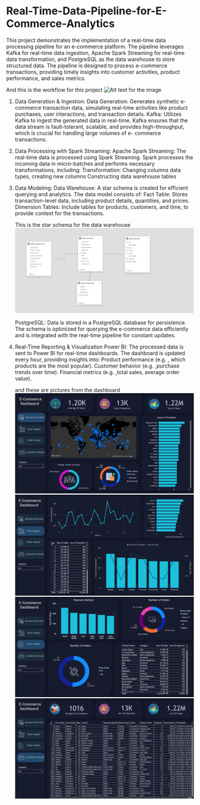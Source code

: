 # Real-Time-Data-Pipeline-for-E-Commerce-Analytics

This project demonstrates the implementation of a real-time data processing pipeline for an e-commerce platform. The pipeline leverages Kafka for real-time data ingestion, Apache Spark Streaming for real-time data transformation, and PostgreSQL as the data warehouse to store structured data. The pipeline is designed to process e-commerce transactions, providing timely insights into customer activities, product performance, and sales metrics.

And this is the workflow for this project
![Alt text for the image](images/Workflow.png)

1. Data Generation & Ingestion:
    Data Generation: Generates synthetic e-commerce transaction data, simulating real-time activities like product purchases, user interactions, and transaction details.
    Kafka: Utilizes Kafka to ingest the generated data in real-time. Kafka ensures that the data stream is fault-tolerant, scalable, and provides high-throughput, which is crucial for handling large volumes of e-              commerce transactions.

2. Data Processing with Spark Streaming:
        Apache Spark Streaming: The real-time data is processed using Spark Streaming. Spark processes the incoming data in micro-batches and performs necessary transformations, including:
               Transformation: Changing columns data types, creating new columns 
               Constructing data warehouse tables
3. Data Modeling:
        Data Warehouse: A star schema is created for efficient querying and analytics. The data model consists of:
              Fact Table: Stores transaction-level data, including product details, quantities, and prices.
              Dimension Tables: Include tables for products, customers, and time, to provide context for the transactions.

   This is the star schema for the data warehouse
   ![Alt text for the image](images/Star_Schema.png)

   PostgreSQL: Data is stored in a PostgreSQL database for persistence. The schema is optimized for querying the e-commerce data efficiently and is integrated with the real-time pipeline for constant updates.

4. Real-Time Reporting & Visualization
    Power BI: The processed data is sent to Power BI for real-time dashboards. The dashboard is updated every hour, providing insights into:
          Product performance (e.g. , which products are the most popular).
          Customer behavior (e.g. ,purchase trends over time).
          Financial metrics (e.g. ,total sales, average order value).

   and these are pictures from the dashboard
   ![Alt text for the image](images/dash1.png) ![Alt text for the image](images/dash2.png)
   ![Alt text for the image](images/dash3.png) ![Alt text for the image](images/dash4.png)
   

